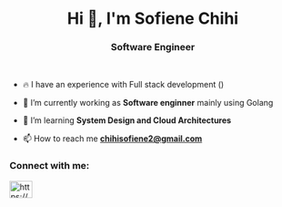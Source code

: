 <h1 align="center">Hi 👋, I'm Sofiene Chihi</h1>
<h3 align="center">Software Engineer</h3>

<br>

- 🔥 I have an experience with Full stack development ()
  
- 🔭 I’m currently working as **Software enginner** mainly using Golang

- 🌱 I’m learning **System Design and Cloud Architectures**

- 📫 How to reach me **chihisofiene2@gmail.com**
  
<h3 align="left">Connect with me:</h3>
<p align="left">
<a href="https://www.linkedin.com/in/sofiene-chihi/" target="blank"><img align="center" src="https://raw.githubusercontent.com/rahuldkjain/github-profile-readme-generator/master/src/images/icons/Social/linked-in-alt.svg" alt="https://www.linkedin.com/in/sofiene-chihi/" height="30" width="40" /></a>
</p>
